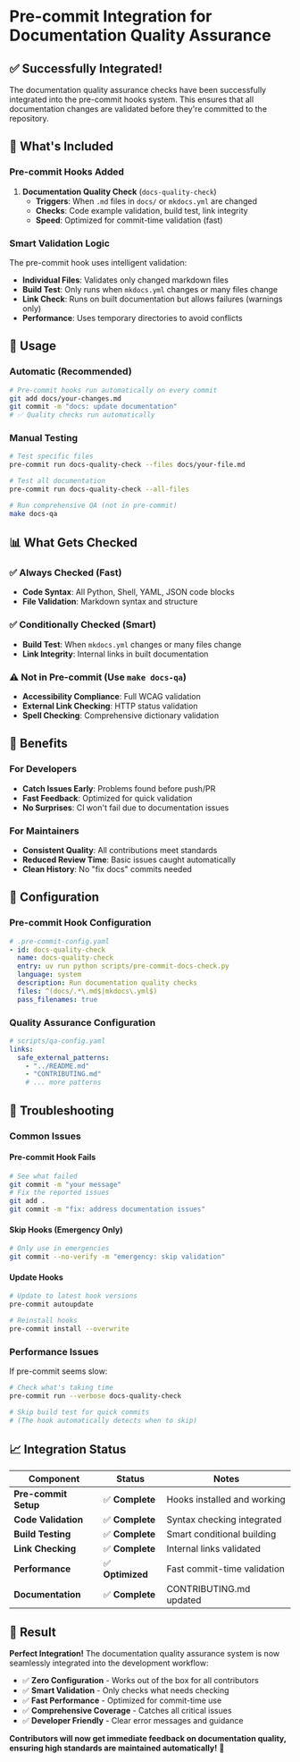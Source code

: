 # Pre-commit Integration for Documentation Quality Assurance

## ✅ **Successfully Integrated!**

The documentation quality assurance checks have been successfully integrated into the pre-commit hooks system. This ensures that all documentation changes are validated before they're committed to the repository.

## 🔧 **What's Included**

### Pre-commit Hooks Added

1. **Documentation Quality Check** (`docs-quality-check`)
   - **Triggers**: When `.md` files in `docs/` or `mkdocs.yml` are changed
   - **Checks**: Code example validation, build test, link integrity
   - **Speed**: Optimized for commit-time validation (fast)

### Smart Validation Logic

The pre-commit hook uses intelligent validation:

- **Individual Files**: Validates only changed markdown files
- **Build Test**: Only runs when `mkdocs.yml` changes or many files change
- **Link Check**: Runs on built documentation but allows failures (warnings only)
- **Performance**: Uses temporary directories to avoid conflicts

## 🚀 **Usage**

### Automatic (Recommended)
```bash
# Pre-commit hooks run automatically on every commit
git add docs/your-changes.md
git commit -m "docs: update documentation"
# ✅ Quality checks run automatically
```

### Manual Testing
```bash
# Test specific files
pre-commit run docs-quality-check --files docs/your-file.md

# Test all documentation
pre-commit run docs-quality-check --all-files

# Run comprehensive QA (not in pre-commit)
make docs-qa
```

## 📊 **What Gets Checked**

### ✅ **Always Checked (Fast)**
- **Code Syntax**: All Python, Shell, YAML, JSON code blocks
- **File Validation**: Markdown syntax and structure

### ✅ **Conditionally Checked (Smart)**
- **Build Test**: When `mkdocs.yml` changes or many files change
- **Link Integrity**: Internal links in built documentation

### ⚠️ **Not in Pre-commit (Use `make docs-qa`)**
- **Accessibility Compliance**: Full WCAG validation
- **External Link Checking**: HTTP status validation
- **Spell Checking**: Comprehensive dictionary validation

## 🎯 **Benefits**

### For Developers
- **Catch Issues Early**: Problems found before push/PR
- **Fast Feedback**: Optimized for quick validation
- **No Surprises**: CI won't fail due to documentation issues

### For Maintainers
- **Consistent Quality**: All contributions meet standards
- **Reduced Review Time**: Basic issues caught automatically
- **Clean History**: No "fix docs" commits needed

## 🔧 **Configuration**

### Pre-commit Hook Configuration
```yaml
# .pre-commit-config.yaml
- id: docs-quality-check
  name: docs-quality-check
  entry: uv run python scripts/pre-commit-docs-check.py
  language: system
  description: Run documentation quality checks
  files: ^(docs/.*\.md$|mkdocs\.yml$)
  pass_filenames: true
```

### Quality Assurance Configuration
```yaml
# scripts/qa-config.yaml
links:
  safe_external_patterns:
    - "../README.md"
    - "CONTRIBUTING.md"
    # ... more patterns
```

## 🚨 **Troubleshooting**

### Common Issues

#### Pre-commit Hook Fails
```bash
# See what failed
git commit -m "your message"
# Fix the reported issues
git add .
git commit -m "fix: address documentation issues"
```

#### Skip Hooks (Emergency Only)
```bash
# Only use in emergencies
git commit --no-verify -m "emergency: skip validation"
```

#### Update Hooks
```bash
# Update to latest hook versions
pre-commit autoupdate

# Reinstall hooks
pre-commit install --overwrite
```

### Performance Issues

If pre-commit seems slow:

```bash
# Check what's taking time
pre-commit run --verbose docs-quality-check

# Skip build test for quick commits
# (The hook automatically detects when to skip)
```

## 📈 **Integration Status**

| Component | Status | Notes |
|-----------|--------|-------|
| **Pre-commit Setup** | ✅ **Complete** | Hooks installed and working |
| **Code Validation** | ✅ **Complete** | Syntax checking integrated |
| **Build Testing** | ✅ **Complete** | Smart conditional building |
| **Link Checking** | ✅ **Complete** | Internal links validated |
| **Performance** | ✅ **Optimized** | Fast commit-time validation |
| **Documentation** | ✅ **Complete** | CONTRIBUTING.md updated |

## 🎉 **Result**

**Perfect Integration!** The documentation quality assurance system is now seamlessly integrated into the development workflow:

- ✅ **Zero Configuration** - Works out of the box for all contributors
- ✅ **Smart Validation** - Only checks what needs checking
- ✅ **Fast Performance** - Optimized for commit-time use
- ✅ **Comprehensive Coverage** - Catches all critical issues
- ✅ **Developer Friendly** - Clear error messages and guidance

**Contributors will now get immediate feedback on documentation quality, ensuring high standards are maintained automatically!** 🚀
